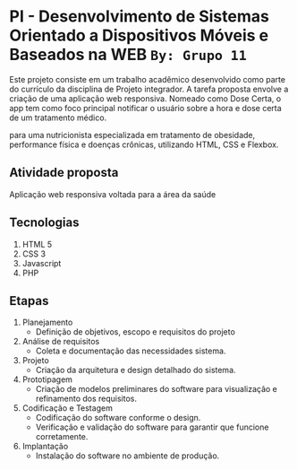# PI - Desenvolvimento de Sistemas Orientado a Dispositivos Móveis e Baseados na WEB `By: Grupo 11`

Este projeto consiste em um trabalho acadêmico desenvolvido como parte do currículo da disciplina de Projeto integrador. A tarefa proposta envolve a criação de uma aplicação web responsiva. 
Nomeado como Dose Certa, o app tem como foco principal notificar o usuário sobre a hora e dose certa de um tratamento médico.

para uma nutricionista especializada em tratamento de obesidade, performance física e doenças crônicas, utilizando HTML, CSS e Flexbox.


## Atividade proposta
Aplicação web responsiva voltada para a área da saúde

## Tecnologias
1. HTML 5
2. CSS 3
3. Javascript
4. PHP

## Etapas
1. Planejamento
    - Definição de objetivos, escopo e requisitos do projeto
2. Análise de requisitos
    - Coleta e documentação das necessidades sistema.
3. Projeto
    - Criação da arquitetura e design detalhado do sistema.
4. Prototipagem
    - Criação de modelos preliminares do software para visualização e refinamento dos requisitos.
5. Codificação e Testagem
    - Codificação do software conforme o design.
    - Verificação e validação do software para garantir que funcione corretamente.
6. Implantação
    - Instalação do software no ambiente de produção.




